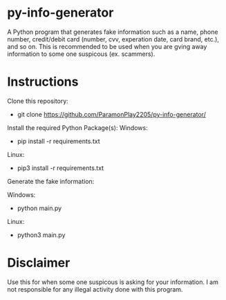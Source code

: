 # py-info-generator
A Python program that generates fake information such as a name, phone number, credit/debit card (number, cvv, experation date, card brand, etc.), and so on. This is recommended to be used when you are gving away information to some one suspicous (ex. scammers).

# Instructions

Clone this repository:
* git clone https://github.com/ParamonPlay2205/py-info-generator/

Install the required Python Package(s):
Windows:
* pip install -r requirements.txt

Linux:
* pip3 install -r requirements.txt

Generate the fake information:

Windows:
* python main.py

Linux:
* python3 main.py

# Disclaimer
Use this for when some one suspicous is asking for your information. I am not responsible for any illegal activity done with this program.
